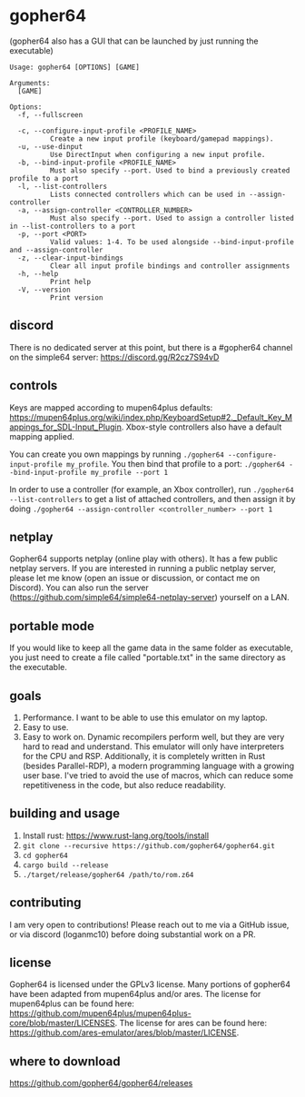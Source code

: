# gopher64
(gopher64 also has a GUI that can be launched by just running the executable)

```
Usage: gopher64 [OPTIONS] [GAME]

Arguments:
  [GAME]  

Options:
  -f, --fullscreen
          
  -c, --configure-input-profile <PROFILE_NAME>
          Create a new input profile (keyboard/gamepad mappings).
  -u, --use-dinput
          Use DirectInput when configuring a new input profile.
  -b, --bind-input-profile <PROFILE_NAME>
          Must also specify --port. Used to bind a previously created profile to a port
  -l, --list-controllers
          Lists connected controllers which can be used in --assign-controller
  -a, --assign-controller <CONTROLLER_NUMBER>
          Must also specify --port. Used to assign a controller listed in --list-controllers to a port
  -p, --port <PORT>
          Valid values: 1-4. To be used alongside --bind-input-profile and --assign-controller
  -z, --clear-input-bindings
          Clear all input profile bindings and controller assignments
  -h, --help
          Print help
  -V, --version
          Print version
```
## discord

There is no dedicated server at this point, but there is a #gopher64 channel on the simple64 server: https://discord.gg/R2cz7S94vD

## controls

Keys are mapped according to mupen64plus defaults: https://mupen64plus.org/wiki/index.php/KeyboardSetup#2._Default_Key_Mappings_for_SDL-Input_Plugin. Xbox-style controllers also have a default mapping applied.

You can create you own mappings by running `./gopher64 --configure-input-profile my_profile`. You then bind that profile to a port: `./gopher64 --bind-input-profile my_profile --port 1`

In order to use a controller (for example, an Xbox controller), run `./gopher64 --list-controllers` to get a list of attached controllers, and then assign it by doing `./gopher64 --assign-controller <controller_number> --port 1`

## netplay

Gopher64 supports netplay (online play with others). It has a few public netplay servers. If you are interested in running a public netplay server, please let me know (open an issue or discussion, or contact me on Discord). You can also run the server (https://github.com/simple64/simple64-netplay-server) yourself on a LAN.

## portable mode

If you would like to keep all the game data in the same folder as executable, you just need to create a file called "portable.txt" in the same directory as the executable.

## goals

1. Performance. I want to be able to use this emulator on my laptop.
2. Easy to use.
3. Easy to work on. Dynamic recompilers perform well, but they are very hard to read and understand. This emulator will only have interpreters for the CPU and RSP. Additionally, it is completely written in Rust (besides Parallel-RDP), a modern programming language with a growing user base. I've tried to avoid the use of macros, which can reduce some repetitiveness in the code, but also reduce readability.

## building and usage

1. Install rust: https://www.rust-lang.org/tools/install
2. `git clone --recursive https://github.com/gopher64/gopher64.git`
3. `cd gopher64`
4. `cargo build --release`
5. `./target/release/gopher64 /path/to/rom.z64`

## contributing

I am very open to contributions! Please reach out to me via a GitHub issue, or via discord (loganmc10) before doing substantial work on a PR.

## license

Gopher64 is licensed under the GPLv3 license. Many portions of gopher64 have been adapted from mupen64plus and/or ares. The license for mupen64plus can be found here: https://github.com/mupen64plus/mupen64plus-core/blob/master/LICENSES. The license for ares can be found here: https://github.com/ares-emulator/ares/blob/master/LICENSE.

## where to download

https://github.com/gopher64/gopher64/releases
